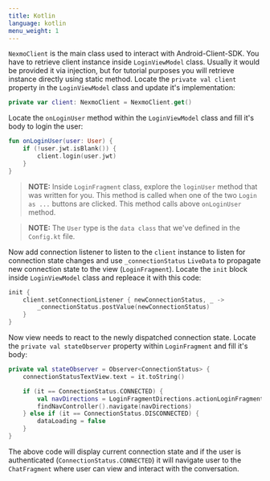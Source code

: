 ```yaml
---
title: Kotlin
language: kotlin
menu_weight: 1
---
```

`NexmoClient` is the main class used to interact with Android-Client-SDK.  You have to retrieve client instance inside `LoginViewModel` class. Usually it would be provided it via injection, but for tutorial purposes you will retrieve instance directly using static method. Locate the `private val client` property in the `LoginViewModel` class and update it's implementation:

```kotlin
private var client: NexmoClient = NexmoClient.get()
```

Locate the `onLoginUser` method within the `LoginViewModel` class and fill it's body to login the user:

```kotlin
fun onLoginUser(user: User) {
    if (!user.jwt.isBlank()) {
        client.login(user.jwt)
    }
}
```

> **NOTE:** Inside `LoginFragment` class, explore the `loginUser` method that was written for you. This method is called when one of the two `Login as ...` buttons are clicked. This method calls above `onLoginUser` method. 

> **NOTE:** The `User` type is the `data class` that we've defined in the `Config.kt` file.


Now add connection listener to listen to the `client` instance to listen for connection state changes and use `_connectionStatus` `LiveData` to propagate new connection state to the view (`LoginFragment`). Locate the `init` block inside `LoginViewModel` class and repleace it with this code:


```kotlin
init {
    client.setConnectionListener { newConnectionStatus, _ ->
        _connectionStatus.postValue(newConnectionStatus)
    }
}
```

Now view needs to react to the newly dispatched connection state. Locate the `private val stateObserver` property within `LoginFragment` and fill it's body:

```kotlin
private val stateObserver = Observer<ConnectionStatus> {
    connectionStatusTextView.text = it.toString()

    if (it == ConnectionStatus.CONNECTED) {
        val navDirections = LoginFragmentDirections.actionLoginFragmentToChatFragment()
        findNavController().navigate(navDirections)
    } else if (it == ConnectionStatus.DISCONNECTED) {
        dataLoading = false
    }
}
```

The above code will display current connection state and if the user is authenticated (`ConnectionStatus.CONNECTED`) it will navigate user to the `ChatFragment` where user can view and interact with the conversation.
